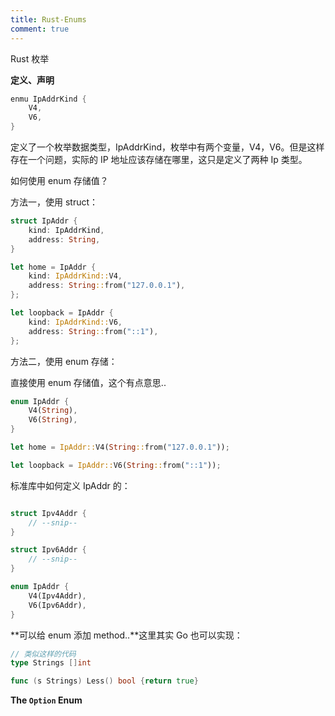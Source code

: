 ```yaml
---
title: Rust-Enums
comment: true
---
```


Rust 枚举

<!--more-->

**定义、声明**

```rust
enmu IpAddrKind {
    V4,
    V6,
}
```



定义了一个枚举数据类型，IpAddrKind，枚举中有两个变量，V4，V6。但是这样存在一个问题，实际的 IP 地址应该存储在哪里，这只是定义了两种 Ip 类型。



如何使用 enum 存储值？

方法一，使用 struct：

```rust
struct IpAddr {
    kind: IpAddrKind,
    address: String,
}

let home = IpAddr {
    kind: IpAddrKind::V4,
    address: String::from("127.0.0.1"),
};

let loopback = IpAddr {
    kind: IpAddrKind::V6,
    address: String::from("::1"),
};
```



方法二，使用 enum 存储：

直接使用 enum 存储值，这个有点意思..

```rust
enum IpAddr {
    V4(String),
    V6(String),
}

let home = IpAddr::V4(String::from("127.0.0.1"));

let loopback = IpAddr::V6(String::from("::1"));

```



标准库中如何定义 IpAddr 的：

```rust

struct Ipv4Addr {
    // --snip--
}

struct Ipv6Addr {
    // --snip--
}

enum IpAddr {
    V4(Ipv4Addr),
    V6(Ipv6Addr),
}

```



**可以给 enum 添加 method..**这里其实 Go 也可以实现：

```go
// 类似这样的代码
type Strings []int

func (s Strings) Less() bool {return true}
```



**The `Option` Enum**

